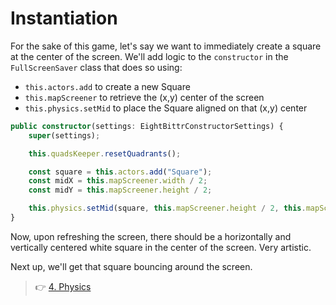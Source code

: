 # Instantiation

For the sake of this game, let's say we want to immediately create a square at the center of the screen.
We'll add logic to the `constructor` in the `FullScreenSaver` class that does so using:

-   `this.actors.add` to create a new Square
-   `this.mapScreener` to retrieve the (x,y) center of the screen
-   `this.physics.setMid` to place the Square aligned on that (x,y) center

```ts
public constructor(settings: EightBittrConstructorSettings) {
    super(settings);

    this.quadsKeeper.resetQuadrants();

    const square = this.actors.add("Square");
    const midX = this.mapScreener.width / 2;
    const midY = this.mapScreener.height / 2;

    this.physics.setMid(square, this.mapScreener.height / 2, this.mapScreener.width / 2);
}
```

Now, upon refreshing the screen, there should be a horizontally and vertically centered white square in the center of the screen.
Very artistic.

Next up, we'll get that square bouncing around the screen.

> 👉 [4. Physics](./4.%20Physics.md)
